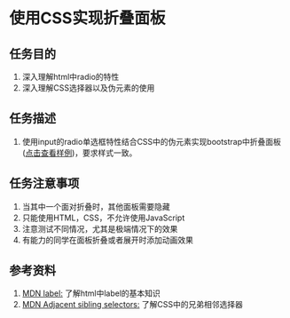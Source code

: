
# 使用CSS实现折叠面板

## 任务目的
1. 深入理解html中radio的特性
2. 深入理解CSS选择器以及伪元素的使用
## 任务描述
1. 使用input的radio单选框特性结合CSS中的伪元素实现bootstrap中折叠面板([点击查看样例][1])，要求样式一致。
## 任务注意事项
1. 当其中一个面对折叠时，其他面板需要隐藏
2. 只能使用HTML，CSS，不允许使用JavaScript
3. 注意测试不同情况，尤其是极端情况下的效果
4. 有能力的同学在面板折叠或者展开时添加动画效果
## 参考资料
1. [MDN label:][2] 了解html中label的基本知识
2. [MDN Adjacent sibling selectors:][3] 了解CSS中的兄弟相邻选择器


  [1]: http://v3.bootcss.com/javascript/#collapse-example-accordion
  [2]: https://developer.mozilla.org/en-US/docs/Web/HTML/Element/label
  [3]: https://developer.mozilla.org/en-US/docs/Web/CSS/Adjacent_sibling_selectors